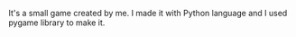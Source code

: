 It's a small game created by me. I made it with Python language and I used pygame library to make it.
